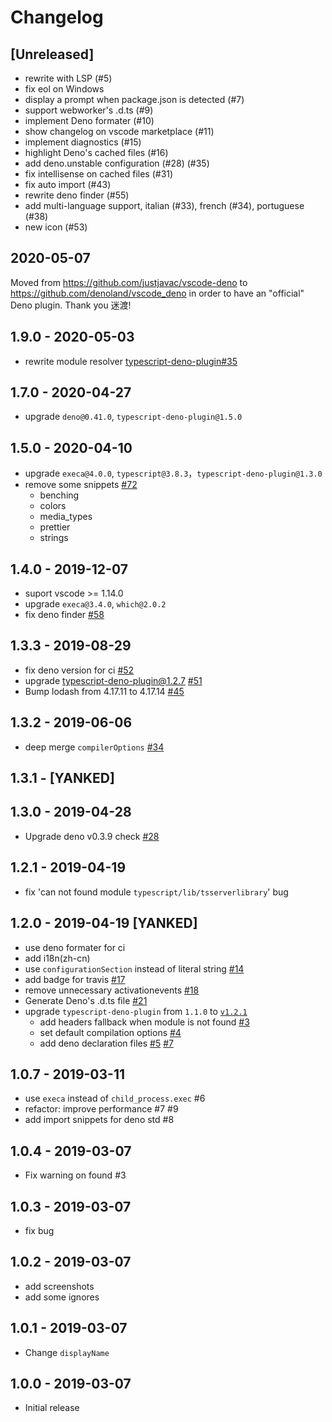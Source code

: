 # Changelog

## [Unreleased]

- rewrite with LSP (#5)
- fix eol on Windows
- display a prompt when package.json is detected (#7)
- support webworker's .d.ts (#9)
- implement Deno formater (#10)
- show changelog on vscode marketplace (#11)
- implement diagnostics (#15)
- highlight Deno's cached files (#16)
- add deno.unstable configuration (#28) (#35)
- fix intellisense on cached files (#31)
- fix auto import (#43)
- rewrite deno finder (#55)
- add multi-language support, italian (#33), french (#34), portuguese (#38)
- new icon (#53)

## 2020-05-07

Moved from https://github.com/justjavac/vscode-deno to
https://github.com/denoland/vscode_deno in order to have an "official" Deno
plugin. Thank you 迷渡!

## 1.9.0 - 2020-05-03

- rewrite module resolver [typescript-deno-plugin#35](https://github.com/justjavac/typescript-deno-plugin/pull/35)

## 1.7.0 - 2020-04-27

- upgrade `deno@0.41.0`, `typescript-deno-plugin@1.5.0`

## 1.5.0 - 2020-04-10

- upgrade `execa@4.0.0`, `typescript@3.8.3`，`typescript-deno-plugin@1.3.0`
- remove some snippets [#72](https://github.com/justjavac/vscode-deno/issues/72)
  - benching
  - colors
  - media_types
  - prettier
  - strings

## 1.4.0 - 2019-12-07

- suport vscode >= 1.14.0
- upgrade `execa@3.4.0`, `which@2.0.2`
- fix deno finder [#58](https://github.com/justjavac/vscode-deno/issues/58)

## 1.3.3 - 2019-08-29

- fix deno version for ci [#52](https://github.com/justjavac/vscode-deno/issues/51)
- upgrade typescript-deno-plugin@1.2.7 [#51](https://github.com/justjavac/vscode-deno/issues/51)
- Bump lodash from 4.17.11 to 4.17.14 [#45](https://github.com/justjavac/vscode-deno/issues/51)

## 1.3.2 - 2019-06-06

- deep merge `compilerOptions` [#34](https://github.com/justjavac/vscode-deno/issues/34)

## 1.3.1 - [YANKED]

## 1.3.0 - 2019-04-28

- Upgrade deno v0.3.9 check [#28](https://github.com/justjavac/vscode-deno/pull/28)

## 1.2.1 - 2019-04-19

- fix 'can not found module `typescript/lib/tsserverlibrary`' bug

## 1.2.0 - 2019-04-19 [YANKED]

- use deno formater for ci
- add i18n(zh-cn)
- use `configurationSection` instead of literal string [#14](https://github.com/justjavac/vscode-deno/pull/14)
- add badge for travis [#17](https://github.com/justjavac/vscode-deno/pull/17)
- remove unnecessary activationevents [#18](https://github.com/justjavac/vscode-deno/pull/18)
- Generate Deno's .d.ts file [#21](https://github.com/justjavac/vscode-deno/pull/21)
- upgrade `typescript-deno-plugin` from `1.1.0` to [`v1.2.1`](https://github.com/justjavac/typescript-deno-plugin/blob/master/CHANGELOG.md#121---2019-04-19)
  - add headers fallback when module is not found [#3](https://github.com/justjavac/typescript-deno-plugin/pull/3)
  - set default compilation options [#4](https://github.com/justjavac/typescript-deno-plugin/pull/4)
  - add deno declaration files [#5](https://github.com/justjavac/typescript-deno-plugin/pull/5) [#7](https://github.com/justjavac/typescript-deno-plugin/pull/7)

## 1.0.7 - 2019-03-11

- use `execa` instead of `child_process.exec` #6
- refactor: improve performance #7 #9
- add import snippets for deno std #8

## 1.0.4 - 2019-03-07

- Fix warning on found #3

## 1.0.3 - 2019-03-07

- fix bug

## 1.0.2 - 2019-03-07

- add screenshots
- add some ignores

## 1.0.1 - 2019-03-07

- Change `displayName`

## 1.0.0 - 2019-03-07

- Initial release
